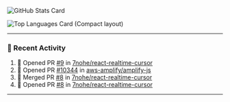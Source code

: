 ![GitHub Stats Card](https://github-readme-stats.vercel.app/api?username=7nohe&count_private=true&theme=react)

![Top Languages Card (Compact layout)](https://github-readme-stats.vercel.app/api/top-langs/?username=7nohe&layout=compact&theme=react)

---

### :koala: Recent Activity

<!--START_SECTION:activity-->
1. 💪 Opened PR [#9](https://github.com/7nohe/react-realtime-cursor/pull/9) in [7nohe/react-realtime-cursor](https://github.com/7nohe/react-realtime-cursor)
2. 💪 Opened PR [#10344](https://github.com/aws-amplify/amplify-js/pull/10344) in [aws-amplify/amplify-js](https://github.com/aws-amplify/amplify-js)
3. 🎉 Merged PR [#8](https://github.com/7nohe/react-realtime-cursor/pull/8) in [7nohe/react-realtime-cursor](https://github.com/7nohe/react-realtime-cursor)
4. 💪 Opened PR [#8](https://github.com/7nohe/react-realtime-cursor/pull/8) in [7nohe/react-realtime-cursor](https://github.com/7nohe/react-realtime-cursor)
<!--END_SECTION:activity-->

---
